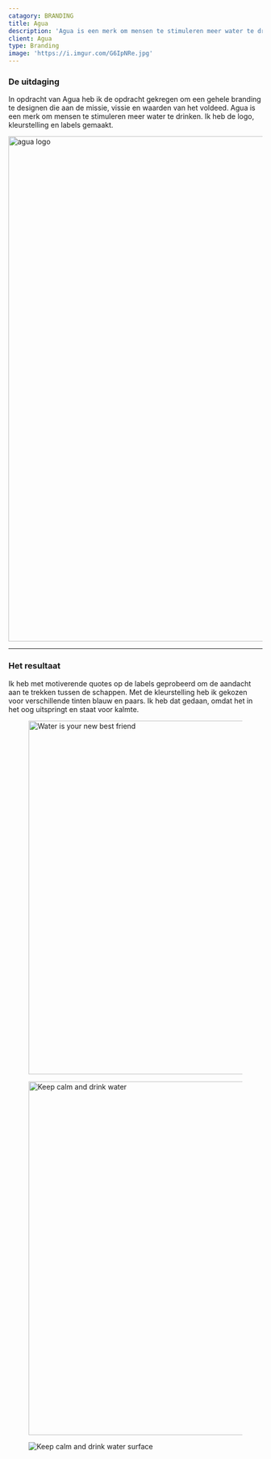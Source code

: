 ```yaml
---
catagory: BRANDING
title: Agua
description: 'Agua is een merk om mensen te stimuleren meer water te drinken.'
client: Agua
type: Branding
image: 'https://i.imgur.com/G6IpNRe.jpg'
---
```


### De uitdaging

In opdracht van Agua heb ik de opdracht gekregen om een gehele branding te designen die aan de missie, vissie en waarden van het voldeed. Agua is een merk om mensen te stimuleren meer water te drinken. Ik heb de logo, kleurstelling en labels gemaakt.

<img width="1000"
            src="https://i.imgur.com/zBPkmmx.jpg"
            alt="agua logo"
        />

---

### Het resultaat

Ik heb met motiverende quotes op de labels geprobeerd om de aandacht aan te trekken tussen de schappen.
Met de kleurstelling heb ik gekozen voor verschillende tinten blauw en paars. Ik heb dat gedaan, omdat het in het oog uitspringt en staat voor kalmte.  

<div class="image-row not-prose">
     <figure class="image-row-figure">
        <img width="700"
            src="https://i.imgur.com/bSEK2Ih.jpg"
            alt="Water is your new best friend"
        />
    </figure>
    <figure class="image-row-figure">
        <img width="700"
            src="https://i.imgur.com/VnT7qVW.jpg"
            alt="Keep calm and drink water"
        />
    </figure>
</div>
    <figure class="image-row-figure">
        <img width=""
            src="https://i.imgur.com/utwpT2R.jpg"
            alt="Keep calm and drink water surface"
        />
    </figure>

